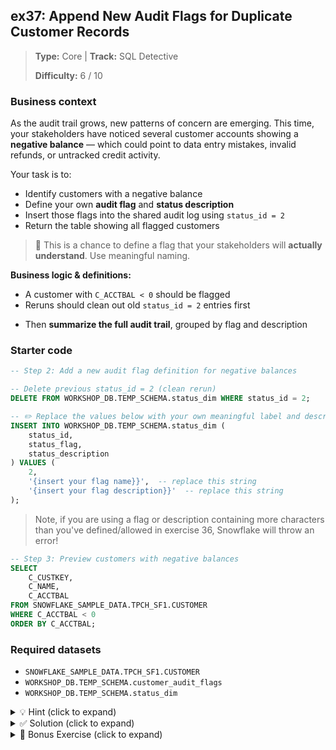 ## ex37: Append New Audit Flags for Duplicate Customer Records

> **Type:** Core | **Track:** SQL Detective  
>
> **Difficulty:** 6 / 10

### Business context
As the audit trail grows, new patterns of concern are emerging. This time, your stakeholders have noticed several customer accounts showing a **negative balance** — which could point to data entry mistakes, invalid refunds, or untracked credit activity.

Your task is to:
- Identify customers with a negative balance
- Define your own **audit flag** and **status description**
- Insert those flags into the shared audit log using `status_id = 2`
- Return the table showing all flagged customers 

> 🎯 This is a chance to define a flag that your stakeholders will **actually understand**. Use meaningful naming.

**Business logic & definitions:**
* A customer with `C_ACCTBAL < 0` should be flagged
* Reruns should clean out old `status_id = 2` entries first
- Then **summarize the full audit trail**, grouped by flag and description


### Starter code
```sql
-- Step 2: Add a new audit flag definition for negative balances

-- Delete previous status_id = 2 (clean rerun)
DELETE FROM WORKSHOP_DB.TEMP_SCHEMA.status_dim WHERE status_id = 2;

-- ✏️ Replace the values below with your own meaningful label and description
INSERT INTO WORKSHOP_DB.TEMP_SCHEMA.status_dim (
    status_id,
    status_flag,
    status_description
) VALUES (
    2,
    '{insert your flag name}}',  -- replace this string
    '{insert your flag description}}'  -- replace this string
);
```

> Note, if you are using a flag or description containing more characters than you've defined/allowed in exercise 36, Snowflake will throw an error!

```sql
-- Step 3: Preview customers with negative balances
SELECT
    C_CUSTKEY,
    C_NAME,
    C_ACCTBAL
FROM SNOWFLAKE_SAMPLE_DATA.TPCH_SF1.CUSTOMER
WHERE C_ACCTBAL < 0
ORDER BY C_ACCTBAL;
```

### Required datasets

* `SNOWFLAKE_SAMPLE_DATA.TPCH_SF1.CUSTOMER`
* `WORKSHOP_DB.TEMP_SCHEMA.customer_audit_flags`
* `WORKSHOP_DB.TEMP_SCHEMA.status_dim`

<details>
<summary>💡 Hint (click to expand)</summary>

#### How to think about it

This is a **classic anomaly flag** — simple condition, but real business impact.

Start with:
- A clear and concise `status_flag` name (max 50 characters)
- A readable `status_description` (e.g. 100–200 characters)
Then:
- Use a basic `INSERT INTO … SELECT` to push those customer keys into the fact table

You don't need to store names or balances — only the key and flag reference.

#### Helpful SQL concepts

`DELETE`, `INSERT`, `WHERE`, `JOIN`, incremental pipeline logic

</details>

<details>
<summary>✅ Solution (click to expand)</summary>

#### Step 1: Clean up previous flag version (if you made one already)

```sql
DELETE FROM WORKSHOP_DB.TEMP_SCHEMA.status_dim WHERE status_id = 2;
```

#### Step 2: Insert custom label for this anomaly

```sql
INSERT INTO WORKSHOP_DB.TEMP_SCHEMA.status_dim (
    status_id,
    status_flag,
    status_description
) VALUES (
    2,
    'neg_balance',
    'account shows negative balance, likely due to refund or data issue'
);
```

#### Step 3: Append negative-balance customers to audit flags

```sql
INSERT INTO WORKSHOP_DB.TEMP_SCHEMA.customer_audit_flags (C_CUSTKEY, STATUS_ID, FLAGGED_AT)
SELECT
    C_CUSTKEY,
    2 AS status_id,
    CURRENT_TIMESTAMP()
FROM SNOWFLAKE_SAMPLE_DATA.TPCH_SF1.CUSTOMER
WHERE C_ACCTBAL < 0;
```

#### Step 4: Summarize enriched output

```sql
SELECT
    s.status_flag,
    s.status_description,
    COUNT(DISTINCT f.C_CUSTKEY) AS flagged_customers
FROM WORKSHOP_DB.TEMP_SCHEMA.customer_audit_flags f
JOIN WORKSHOP_DB.TEMP_SCHEMA.status_dim s
  ON f.status_id = s.status_id
GROUP BY s.status_flag, s.status_description
ORDER BY flagged_customers DESC;
```

#### Why this works

You’ve introduced a clean new audit rule without touching prior logic. Your fact table grows by appending — your labels live in one place — and you maintain full interpretability.

This pattern allows you to scale your audit framework by just adding new flags and targeting new anomalies.

#### Business answer

You’ve flagged dozens of customers for negative balances and produced a clean audit summary showing all flagged categories so far.

#### Take-aways

* Use conditions (`WHERE`) to define anomaly types
* Separate flag labels from the data itself
* Always check and clean flags before re-running logic
* Good flag design communicates intent and value clearly

</details>

<details>
<summary>🎁 Bonus Exercise (click to expand)</summary>

Modify your logic so that **only customers who are not already flagged with `status_id = 2`** are inserted.

This ensures your audit table doesn’t accumulate duplicate flags.

(Hint: use `WHERE NOT EXISTS` or `LEFT JOIN … IS NULL` against `customer_audit_flags`)

</details>